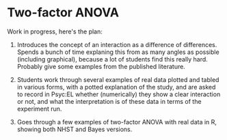 # Two-factor ANOVA

Work in progress, here's the plan:

1. Introduces the concept of an interaction as a difference of differences. Spends
a bunch of time explaning this from as many angles as possible (including
graphical), because a lot of students find this really hard. Probably give some
examples from the published literature.

2. Students work through several examples of real data plotted and tabled in
various forms, with a potted explanation of the study, and are asked to record
in Psyc:EL whether (numerically) they show a clear interaction or not, and what the
interpretation is of these data in terms of the experiment run. 

3. Goes through a few examples of two-factor ANOVA with real data in
R, showing both NHST and Bayes  versions.
